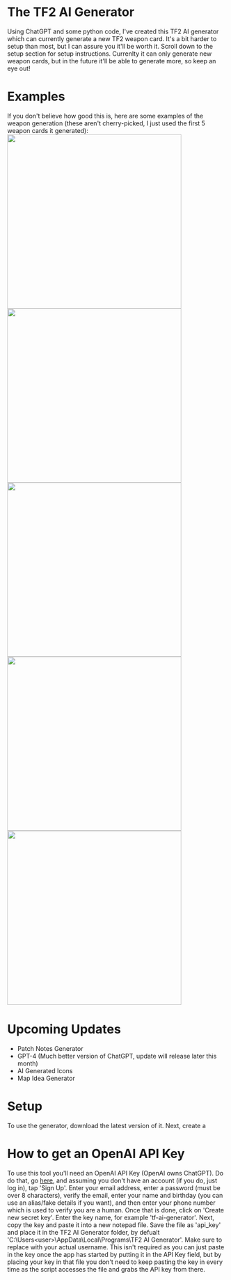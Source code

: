 # The TF2 AI Generator
Using ChatGPT and some python code, I've created this TF2 AI generator which can currently generate a new TF2 weapon card. It's a bit harder to setup than most, but I can assure you it'll be worth it. Scroll down to the setup section for setup instructions. Currenlty it can only generate new weapon cards, but in the future it'll be able to generate more, so keep an eye out!

# Examples
If you don't believe how good this is, here are some examples of the weapon generation (these aren't cherry-picked, I just used the first 5 weapon cards it generated): <br />
<img src="https://github.com/FatalError418/TF2-Auto-Generation/assets/139549531/1942f080-9f01-4e0b-9c23-8dbe5b27d012" width="400"/> <br />
<img src="https://github.com/FatalError418/TF2-Auto-Generation/assets/139549531/34ae155f-c418-4def-8aef-9fdccdfc13e4" width="400"/> <br />
<img src="https://github.com/FatalError418/TF2-Auto-Generation/assets/139549531/9c5be52d-6f5d-41d3-bf85-d8fc71f799f1" width="400"/> <br />
<img src="https://github.com/FatalError418/TF2-Auto-Generation/assets/139549531/65e7a6b6-90db-4cab-b7e9-91c80186ac7e" width="400"/> <br />
<img src="https://github.com/FatalError418/TF2-Auto-Generation/assets/139549531/51572c94-e077-47aa-80bc-a2822cc69dfa" width="400"/> <br />

# Upcoming Updates
- Patch Notes Generator
- GPT-4 (Much better version of ChatGPT, update will release later this month)
- AI Generated Icons
- Map Idea Generator

# Setup
To use the generator, download the latest version of it. Next, create a 

# How to get an OpenAI API Key
To use this tool you'll need an OpenAI API Key (OpenAI owns ChatGPT). Do do that, go [here](https://platform.openai.com/account/api-keys), and assuming you don't have an account (if you do, just log in), tap 'Sign Up'. Enter your email address, enter a password (must be over 8 characters), verify the email, enter your name and birthday (you can use an alias/fake details if you want), and then enter your phone number which is used to verify you are a human. Once that is done, click on 'Create new secret key'. Enter the key name, for example 'tf-ai-generator'. Next, copy the key and paste it into a new notepad file. Save the file as 'api_key' and place it in the TF2 AI Generator folder, by defualt 'C:\Users\<user>\AppData\Local\Programs\TF2 AI Generator'. Make sure to replace <user> with your actual username. This isn't required as you can just paste in the key once the app has started by putting it in the API Key field, but by placing your key in that file you don't need to keep pasting the key in every time as the script accesses the file and grabs the API key from there.
